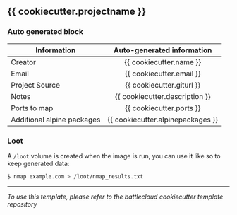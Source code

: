 ## {{ cookiecutter.projectname }}

### Auto generated block


| Information                	| Auto-generated information 	|
|----------------------------	|:----------------------------:	|
| Creator                    	| {{ cookiecutter.name }}        	|
| Email                      	| {{ cookiecutter.email }}        	|
| Project Source             	| {{ cookiecutter.giturl }}        	|
| Notes                      	| {{ cookiecutter.description }}        	|
| Ports to map               	| {{ cookiecutter.ports }}        	|
| Additional alpine packages 	| {{ cookiecutter.alpinepackages }}        	|


### Loot
A `/loot` volume is created when the image is run, you can use it like so to keep generated data:  

```bash
$ nmap example.com > /loot/nmap_results.txt

```



-------
*To use this template, please refer to the battlecloud cookiecutter template repository*
